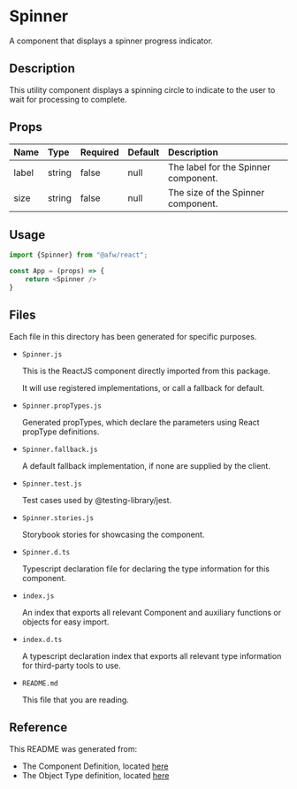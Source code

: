 # Spinner

A component that displays a spinner progress indicator.

## Description
This utility component displays a spinning circle to indicate to the user to wait for processing to complete.

## Props
| Name | Type | Required | Default | Description |
|:----------|:----------|:----|:------------|:------------|
|label|string|false|null|The label for the Spinner component.|
|size|string|false|null|The size of the Spinner component.|

## Usage
```js
import {Spinner} from "@afw/react";

const App = (props) => {
    return <Spinner />
}
```

## Files
Each file in this directory has been generated for specific purposes.
 * `Spinner.js`

   This is the ReactJS component directly imported from this package.

   It will use registered implementations, or call a fallback for default.
 * `Spinner.propTypes.js`

   Generated propTypes, which declare the parameters using React propType definitions.

 * `Spinner.fallback.js`

   A default fallback implementation, if none are supplied by the client.

 * `Spinner.test.js`

   Test cases used by @testing-library/jest.

 * `Spinner.stories.js`

   Storybook stories for showcasing the component.

 * `Spinner.d.ts`

   Typescript declaration file for declaring the type information for this component.

 * `index.js`

   An index that exports all relevant Component and auxiliary functions or objects for easy import.

 * `index.d.ts`

   A typescript declaration index that exports all relevant type information for third-party tools to use.

 * `README.md`

   This file that you are reading.

## Reference
This README was generated from:
  * The Component Definition, located [here](/src/afw_components/generate/objects/_AdaptiveLayoutComponentType_/Spinner.json)
  * The Object Type definition, located [here](/src/afw_components/generate/objects/_AdaptiveObjectType_/_AdaptiveLayoutComponentType_Spinner.json)

